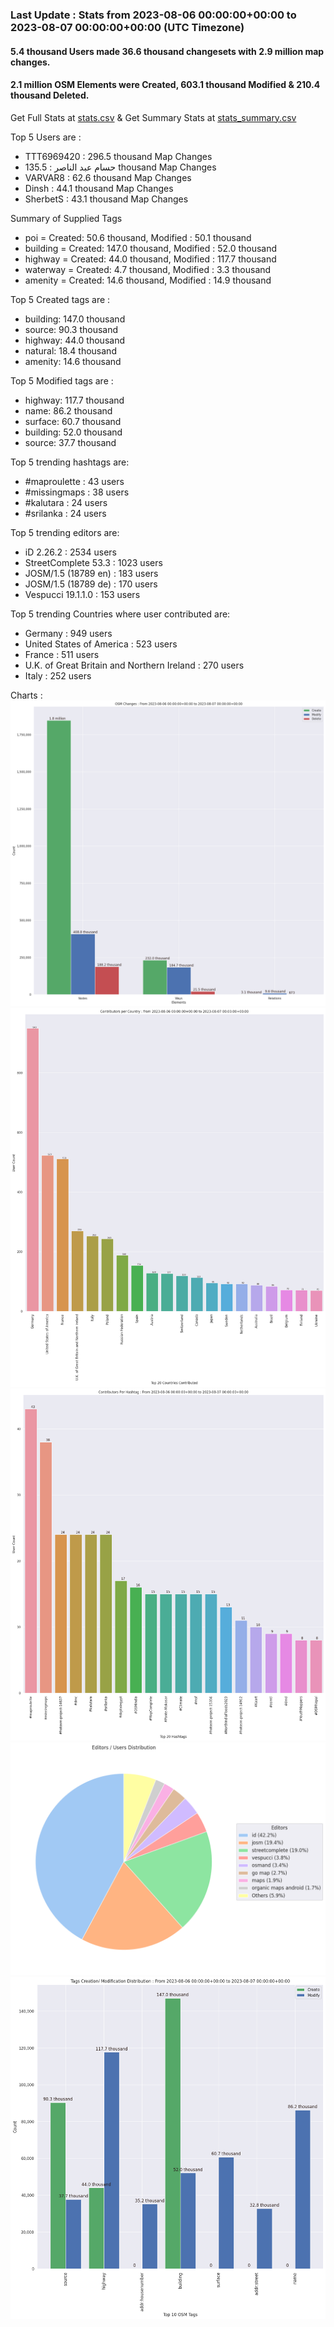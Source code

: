 ### Last Update : Stats from 2023-08-06 00:00:00+00:00 to 2023-08-07 00:00:00+00:00 (UTC Timezone)

#### 5.4 thousand Users made 36.6 thousand changesets with 2.9 million map changes.
#### 2.1 million OSM Elements were Created, 603.1 thousand Modified & 210.4 thousand Deleted.
Get Full Stats at [stats.csv](/stats/Global/Daily/stats.csv)
 & Get Summary Stats at [stats_summary.csv](/stats/Global/Daily/stats_summary.csv)

Top 5 Users are : 
- TTT6969420 : 296.5 thousand Map Changes
- حسام عبد الناصر : 135.5 thousand Map Changes
- VARVAR8 : 62.6 thousand Map Changes
- Dinsh : 44.1 thousand Map Changes
- SherbetS : 43.1 thousand Map Changes

Summary of Supplied Tags
- poi = Created: 50.6 thousand, Modified : 50.1 thousand
- building = Created: 147.0 thousand, Modified : 52.0 thousand
- highway = Created: 44.0 thousand, Modified : 117.7 thousand
- waterway = Created: 4.7 thousand, Modified : 3.3 thousand
- amenity = Created: 14.6 thousand, Modified : 14.9 thousand


Top 5 Created tags are :
- building: 147.0 thousand
- source: 90.3 thousand
- highway: 44.0 thousand
- natural: 18.4 thousand
- amenity: 14.6 thousand


Top 5 Modified tags are :
- highway: 117.7 thousand
- name: 86.2 thousand
- surface: 60.7 thousand
- building: 52.0 thousand
- source: 37.7 thousand


Top 5 trending hashtags are:
- #maproulette : 43 users
- #missingmaps : 38 users
- #kalutara : 24 users
- #srilanka : 24 users


Top 5 trending editors are:
- iD 2.26.2 : 2534 users
- StreetComplete 53.3 : 1023 users
- JOSM/1.5 (18789 en) : 183 users
- JOSM/1.5 (18789 de) : 170 users
- Vespucci 19.1.1.0 : 153 users


Top 5 trending Countries where user contributed are:
- Germany : 949 users
- United States of America : 523 users
- France : 511 users
- U.K. of Great Britain and Northern Ireland : 270 users
- Italy : 252 users


 Charts : 
![Alt text](./stats_osm_changes.png) 
![Alt text](./stats_users_per_country.png) 
![Alt text](./stats_users_per_hashtag.png) 
![Alt text](./stats_editors_pie_chart.png) 
![Alt text](./stats_tags.png) 
